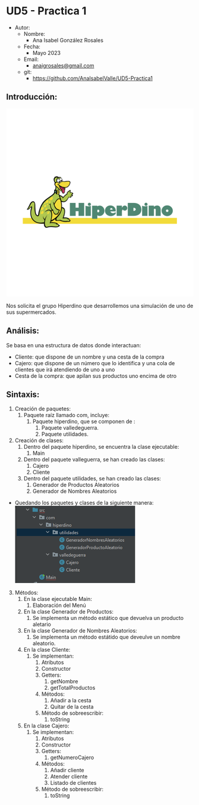 
# UD5 - Practica 1
- Autor:
  - Nombre:
    - Ana Isabel González Rosales
  - Fecha:
    - Mayo 2023
  - Email:
    - anaigrosales@gmail.com
  - git:
    - https://github.com/AnaIsabelValle/UD5-Practica1
    
## Introducción:

![img.png](img.png)

Nos solicita el grupo Hiperdino que desarrollemos una simulación de uno de sus supermercados.

## Análisis:
Se basa en una estructura de datos donde interactuan:
- Cliente: que dispone de un nombre y una cesta de la compra
- Cajero: que dispone de un número que lo identifica y una cola de clientes que irá atendiendo de uno a uno
- Cesta de la compra: que apilan sus productos uno encima de otro

## Sintaxis:
1. Creación de paquetes:
   1. Paquete raíz llamado com, incluye:
      1. Paquete hiperdino, que se componen de :
         1. Paquete valledeguerra.
         2. Paquete utilidades.
2. Creación de clases:
   1. Dentro del paquete hiperdino, se encuentra la clase ejecutable:
      1. Main
   2. Dentro del paquete valleguerra, se han creado las clases:
         1. Cajero
         2. Cliente
   3. Dentro del paquete utilidades, se han creado las clases:
      1. Generador de Productos Aleatorios
      2. Generador de Nombres Aleatorios
- Quedando los paquetes y clases de la siguiente manera:
![img_1.png](img_1.png)
3. Métodos:
   1. En la clase ejecutable Main:
      1. Elaboración del Menú 
   2. En la clase Generador de Productos:
      1. Se implementa un método estático que devuelva un producto aletario
   3. En la clase Generador de Nombres Aleatorios:
      1. Se implementa un método estátido que deveulve un nombre aleatorio.
   4. En la clase Cliente:
      1. Se implementan:
         1. Atributos
         2. Constructor
         3. Getters:
            1. getNombre
            2. getTotalProductos
         4. Métodos:
            1. Añadir a la cesta
            2. Quitar de la cesta
         5. Método de sobreescribir:
            1. toString
   5. En la clase Cajero:
      1. Se implementan:
         1. Atributos
         2. Constructor
         3. Getters:
            1. getNumeroCajero
         4. Métodos:
            1. Añadir cliente
            2. Atender cliente
            3. Listado de clientes
         5. Método de sobreescribir:
            1. toString



